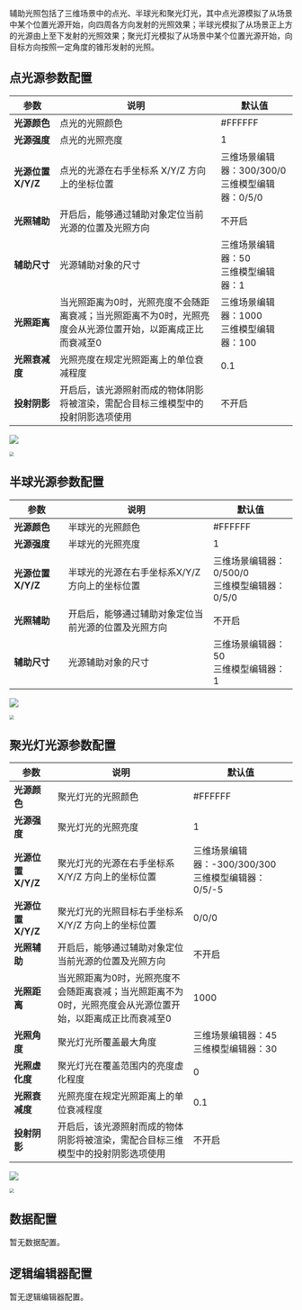 辅助光照包括了三维场景中的点光、半球光和聚光灯光，其中点光源模拟了从场景中某个位置光源开始，向四周各方向发射的光照效果；半球光模拟了从场景正上方的光源由上至下发射的光照效果；聚光灯光模拟了从场景中某个位置光源开始，向目标方向按照一定角度的锥形发射的光照。

## 点光源参数配置
| 参数 | 说明 | 默认值 |
| --- | --- | --- |
| **光源颜色** | 点光的光照颜色 | #FFFFFF|
| **光源强度** | 点光的光照亮度 | 1 |
| **光源位置 X/Y/Z** | 点光的光源在右手坐标系 X/Y/Z 方向上的坐标位置 |三维场景编辑器：300/300/0 <br /> 三维模型编辑器：0/5/0|
| **光照辅助** | 开启后，能够通过辅助对象定位当前光源的位置及光照方向 | 不开启 |
| **辅助尺寸** | 光源辅助对象的尺寸 |三维场景编辑器：50 <br /> 三维模型编辑器：1 |
| **光照距离** | 当光照距离为0时，光照亮度不会随距离衰减；当光照距离不为0时，光照亮度会从光源位置开始，以距离成正比而衰减至0 | 三维场景编辑器：1000 <br /> 三维模型编辑器：100 |
| **光照衰减度** | 光照亮度在规定光照距离上的单位衰减程度 |0.1 |
| **投射阴影** | 开启后，该光源照射而成的物体阴影将被渲染，需配合目标三维模型中的投射阴影选项使用 | 不开启 |

![](https://qcloudimg.tencent-cloud.cn/raw/605ca925eeab0d613033e8b549a551de.jpg)

<img src="https://qcloudimg.tencent-cloud.cn/raw/cfeae70c6fcaccb289764914ac21e53c.jpg"  style="zoom:50%;">

## 半球光源参数配置
| 参数 | 说明 | 默认值 |
| --- | --- | --- |
| **光源颜色** | 半球光的光照颜色 |#FFFFFF |
| **光源强度** | 半球光的光照亮度 | 1 |
| **光源位置X/Y/Z** | 半球光的光源在右手坐标系X/Y/Z方向上的坐标位置 | 三维场景编辑器：0/500/0 <br />  三维模型编辑器：0/5/0|
| **光照辅助** | 开启后，能够通过辅助对象定位当前光源的位置及光照方向 |不开启|
| **辅助尺寸** | 光源辅助对象的尺寸 | 三维场景编辑器：50<br /> 三维模型编辑器：1 |

![](https://qcloudimg.tencent-cloud.cn/raw/aff84f9ec7a6cbfb38b600ffacdbe34d.jpg)

<img src="https://qcloudimg.tencent-cloud.cn/raw/e6a455aa3bf42f8013d2a5aa419c8f49.jpg"  style="zoom:50%;">

## 聚光灯光源参数配置
| 参数 | 说明 | 默认值 |
| --- | --- | --- |
| **光源颜色** | 聚光灯光的光照颜色 |#FFFFFF |
| **光源强度** | 聚光灯光的光照亮度 | 1 |
| **光源位置 X/Y/Z** | 聚光灯光的光源在右手坐标系 X/Y/Z 方向上的坐标位置 | 三维场景编辑器：-300/300/300 <br />  三维模型编辑器：0/5/-5|
| **光源位置 X/Y/Z** | 聚光灯光的光照目标右手坐标系 X/Y/Z 方向上的坐标位置 | 0/0/0|
| **光照辅助** | 开启后，能够通过辅助对象定位当前光源的位置及光照方向 |不开启|
| **光照距离** | 当光照距离为0时，光照亮度不会随距离衰减；当光照距离不为0时，光照亮度会从光源位置开始，以距离成正比而衰减至0 | 1000 |
| **光照角度** | 聚光灯光所覆盖最大角度 |三维场景编辑器：45<br /> 三维模型编辑器：30 |
| **光照虚化度** | 聚光灯光在覆盖范围内的亮度虚化程度 | 0 |
| **光照衰减度** | 光照亮度在规定光照距离上的单位衰减程度 | 0.1|
| **投射阴影** | 开启后，该光源照射而成的物体阴影将被渲染，需配合目标三维模型中的投射阴影选项使用 |不开启|

![](https://qcloudimg.tencent-cloud.cn/raw/a7618e37cbeef67cf912b5398f8f27ed.jpg)

<img src="https://qcloudimg.tencent-cloud.cn/raw/18379715237f9ff64f25a84150b56fe2.jpg"  style="zoom:50%;">

## 数据配置
暂无数据配置。

## 逻辑编辑器配置
暂无逻辑编辑器配置。
